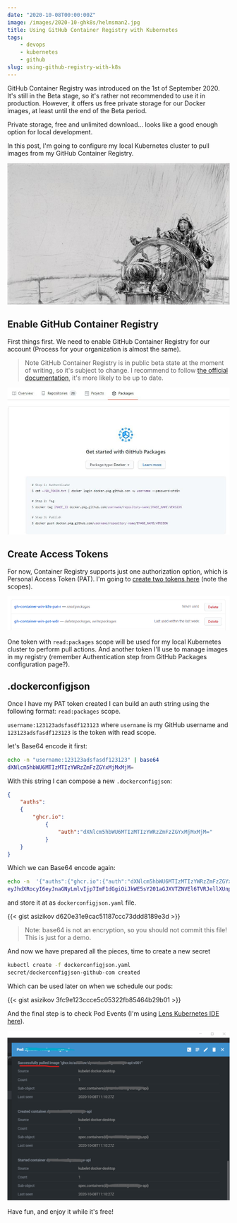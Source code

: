 ```yaml
---
date: "2020-10-08T00:00:00Z"
image: /images/2020-10-ghk8s/helmsman2.jpg
title: Using GitHub Container Registry with Kubernetes
tags: 
    - devops
    - kubernetes
    - github
slug: using-github-registry-with-k8s     
---
```


GitHub Container Registry was introduced on the 1st of September 2020. It's still in the Beta stage, so it's rather not recommended to use it in production. However, it offers us free private storage for our Docker images, at least until the end of the Beta period. 

Private storage, free and unlimited download... looks like a good enough option for local development. 

In this post, I'm going to configure my local Kubernetes cluster to pull images from my GitHub Container Registry.

![Arthur John Trevor Briscoe, Helmsman](/images/2020-10-ghk8s/helmsman2.jpg)

## Enable GitHub Container Registry

First things first. We need to enable GitHub Container Registry for our account (Process for your organization is almost the same).

> Note GitHub Container Registry is in public beta state at the moment of writing, so it's subject to change. I recommend to follow [the official documentation](https://docs.github.com/en/free-pro-team@latest/packages/getting-started-with-github-container-registry), it's more likely to be up to date.

![](/images/2020-10-ghk8s/registry.jpg)

## Create Access Tokens


For now, Container Registry supports just one authorization option, which is Personal Access Token (PAT). I'm going to [create two tokens here](https://github.com/settings/tokens) (note the scopes).

![](/images/2020-10-ghk8s/pat-tokens.png)

One token with `read:packages` scope will be used for my local Kubernetes cluster to perform pull actions. And another token I'll use to manage images in my registry (remember Authentication step from GitHub Packages configuration page?).

## .dockerconfigjson

Once I have my PAT token created I can build an auth string using the following format: `read:packages` scope. 


`username:123123adsfasdf123123` where `username` is my GitHub username and `123123adsfasdf123123` is the token with read scope.

let's Base64 encode it first:

```bash
echo -n "username:123123adsfasdf123123" | base64
dXNlcm5hbWU6MTIzMTIzYWRzZmFzZGYxMjMxMjM=
```

With this string I can compose a new `.dockerconfigjson`:

```json
{
    "auths":
    {
        "ghcr.io":
            {
                "auth":"dXNlcm5hbWU6MTIzMTIzYWRzZmFzZGYxMjMxMjM="
            }
    }
}
```

Which we can  Base64 encode again:

```bash
echo -n  '{"auths":{"ghcr.io":{"auth":"dXNlcm5hbWU6MTIzMTIzYWRzZmFzZGYxMjMxMjM="}}}' | base64
eyJhdXRocyI6eyJnaGNyLmlvIjp7ImF1dGgiOiJkWE5sY201aGJXVTZNVEl6TVRJellXUnpabUZ6WkdZeE1qTXhNak09In19fQ==
```

and store it at as `dockerconfigjson.yaml` file.

{{< gist asizikov d620e31e9cac51187ccc73ddd8189e3d >}}

> Note: base64 is not an encryption, so you should not commit this file! This is just for a demo.

And now we have prepared all the pieces, time to create a new secret

```bash
kubectl create -f dockerconfigjson.yaml
secret/dockerconfigjson-github-com created
```

Which can be used later on when we schedule our pods:

{{< gist asizikov 3fc9e123ccce5c05322fb85464b29b01 >}}

And the final step is to check Pod Events (I'm using [Lens Kubernetes IDE here](https://k8slens.dev/)).

![](/images/2020-10-ghk8s/image-pulled.png)


Have fun, and enjoy it while it's free!